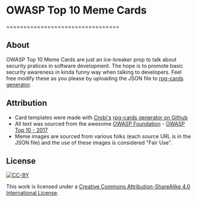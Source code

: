# OWASP Top 10 Meme Cards
=================================

## About
OWASP Top 10 Meme Cards are just an ice-breaker prop to talk about security pratices in software development.
The hope is to promote basic security awareness in kinda funny way when talking to developers.
Feel free modify these as you please by uploading the JSON file to [rpg-cards generator](https://github.com/crobi/rpg-cards).

## Attribution
- Card templates were made with [Crobi's](https://github.com/crobi) [rpg-cards generator on Github](https://github.com/crobi/rpg-cards)
- All text was sourced from the awesome [OWASP Foundation](https://www.owasp.org/index.php/About_The_Open_Web_Application_Security_Project) - [OWASP Top 10 - 2017](https://www.owasp.org/images/7/72/OWASP_Top_10-2017_%28en%29.pdf.pdf)
- Meme images are sourced from various folks (each source URL is in the JSON file) and the use of these images is considered "Fair Use". 

## License

[![CC-BY](https://i.creativecommons.org/l/by-sa/4.0/88x31.png)](http://creativecommons.org/licenses/by-sa/4.0/)

This work is licensed under a [Creative Commons Attribution-ShareAlike 4.0 International License](https://creativecommons.org/licenses/by-sa/4.0/).

